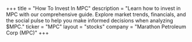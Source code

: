 +++
title = "How To Invest In MPC"
description = "Learn how to invest in MPC with our comprehensive guide. Explore market trends, financials, and the social pulse to help you make informed decisions when analyzing $MPC."
ticker = "MPC"
layout = "stocks"
company = "Marathon Petroleum Corp (MPC)"
+++

